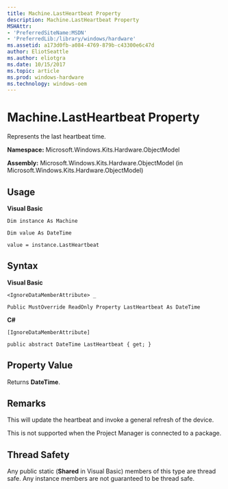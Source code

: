 ```yaml
---
title: Machine.LastHeartbeat Property
description: Machine.LastHeartbeat Property
MSHAttr:
- 'PreferredSiteName:MSDN'
- 'PreferredLib:/library/windows/hardware'
ms.assetid: a173d0fb-a084-4769-879b-c43300e6c47d
author: EliotSeattle
ms.author: eliotgra
ms.date: 10/15/2017
ms.topic: article
ms.prod: windows-hardware
ms.technology: windows-oem
---
```


# Machine.LastHeartbeat Property


Represents the last heartbeat time.

**Namespace:** Microsoft.Windows.Kits.Hardware.ObjectModel

**Assembly:** Microsoft.Windows.Kits.Hardware.ObjectModel (in Microsoft.Windows.Kits.Hardware.ObjectModel)

## <span id="Usage"></span><span id="usage"></span><span id="USAGE"></span>Usage


**Visual Basic**

`Dim instance As Machine`

`Dim value As DateTime`

`value = instance.LastHeartbeat`

## <span id="Syntax"></span><span id="syntax"></span><span id="SYNTAX"></span>Syntax


**Visual Basic**

`<IgnoreDataMemberAttribute> _`

`Public MustOverride ReadOnly Property LastHeartbeat As DateTime`

**C#**

`[IgnoreDataMemberAttribute]`

`public abstract DateTime LastHeartbeat { get; }`

## <span id="Property_Value"></span><span id="property_value"></span><span id="PROPERTY_VALUE"></span>Property Value


Returns **DateTime**.

## <span id="Remarks"></span><span id="remarks"></span><span id="REMARKS"></span>Remarks


This will update the heartbeat and invoke a general refresh of the device.

This is not supported when the Project Manager is connected to a package.

## <span id="Thread_Safety"></span><span id="thread_safety"></span><span id="THREAD_SAFETY"></span>Thread Safety


Any public static (**Shared** in Visual Basic) members of this type are thread safe. Any instance members are not guaranteed to be thread safe.

 

 






